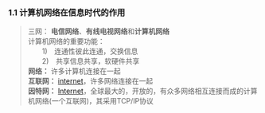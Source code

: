 ### 1.1 计算机网络在信息时代的作用
> 三网： **电信网络**、**有线电视网络**和**计算机网络**  
计算机网络的重要功能：  
&ensp;&ensp;&ensp;&ensp;1)&ensp;&ensp;连通性彼此连通，交换信息  
&ensp;&ensp;&ensp;&ensp;2)&ensp;&ensp;共享信息共享，软硬件共享  
**网络：** 许多计算机连接在一起   
**互联网：** [internet]()，许多网络连接在一起  
**因特网：** [Internet]()，全球最大的，开放的，有众多网络相互连接而成的计算机网络(一个互联网)，其采用TCP/IP协议  
